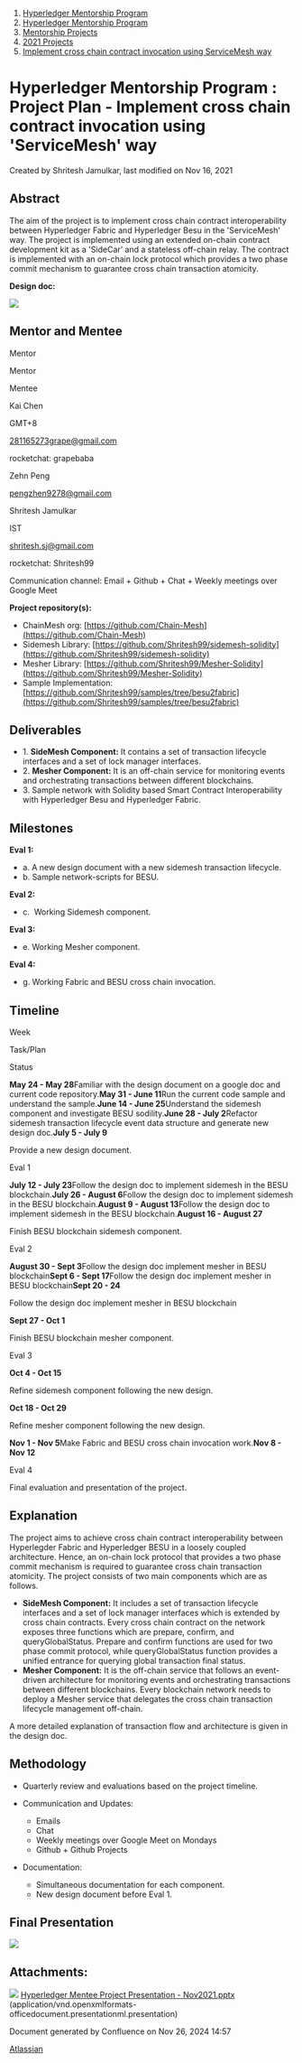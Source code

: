 1. [Hyperledger Mentorship Program](index.html)
2. [Hyperledger Mentorship Program](Hyperledger-Mentorship-Program_21954571.html)
3. [Mentorship Projects](Mentorship-Projects_21954604.html)
4. [2021 Projects](2021-Projects_21964295.html)
5. [Implement cross chain contract invocation using ServiceMesh way](Implement-cross-chain-contract-invocation-using-ServiceMesh-way_21956839.html)

# Hyperledger Mentorship Program : Project Plan - Implement cross chain contract invocation using 'ServiceMesh' way

Created by Shritesh Jamulkar, last modified on Nov 16, 2021

## **Abstract**

The aim of the project is to implement cross chain contract interoperability between Hyperledger Fabric and Hyperledger Besu in the 'ServiceMesh' way. The project is implemented using an extended on-chain contract development kit as a 'SideCar’ and a stateless off-chain relay. The contract is implemented with an on-chain lock protocol which provides a two phase commit mechanism to guarantee cross chain transaction atomicity.

**Design doc:**

**![](plugins/servlet/confluence/placeholder/unknown-macro)**

## **Mentor and Mentee**

Mentor

Mentor

Mentee

Kai Chen

GMT+8

[281165273grape@gmail.com](mailto:281165273grape@gmail.com)

rocketchat: grapebaba

Zehn Peng

[pengzhen9278@gmail.com](mailto:pengzhen9278@gmail.com)

Shritesh Jamulkar

IST

[shritesh.sj@gmail.com](mailto:shritesh.sj@gmail.com)

rocketchat: Shritesh99

Communication channel: Email + Github + Chat + Weekly meetings over Google Meet

**Project repository(s):** 

- ChainMesh org: [https://github.com/Chain-Mesh](https://github.com/Chain-Mesh)
- Sidemesh Library: [https://github.com/Shritesh99/sidemesh-solidity](https://github.com/Shritesh99/sidemesh-solidity)
- Mesher Library: [https://github.com/Shritesh99/Mesher-Solidity](https://github.com/Shritesh99/Mesher-Solidity)
- Sample Implementation: [https://github.com/Shritesh99/samples/tree/besu2fabric](https://github.com/Shritesh99/samples/tree/besu2fabric)

## **Deliverables**

- 1. **SideMesh Component:** It contains a set of transaction lifecycle interfaces and a set of lock manager interfaces.
- 2. **Mesher Component:** It is an off-chain service for monitoring events and orchestrating transactions between different blockchains.
- 3\. Sample network with Solidity based Smart Contract Interoperability with Hyperledger Besu and Hyperledger Fabric.

## **Milestones**

**Eval 1:**

- a. A new design document with a new sidemesh transaction lifecycle.
- b. Sample network-scripts for BESU.

**Eval 2:**

- c.  Working Sidemesh component.

**Eval 3:**

- e. Working Mesher component.

**Eval 4:**

- g. Working Fabric and BESU cross chain invocation.

## **Timeline**

Week

Task/Plan

Status

**May 24 - May 28**Familiar with the design document on a google doc and current code repository.**May 31 - June 11**Run the current code sample and understand the sample.**June 14 - June 25**Understand the sidemesh component and investigate BESU sodility.**June 28 - July 2**Refactor sidemesh transaction lifecycle event data structure and generate new design doc.**July 5 - July 9**

Provide a new design document.

Eval 1

**July 12 - July 23**Follow the design doc to implement sidemesh in the BESU blockchain.**July 26 - August 6**Follow the design doc to implement sidemesh in the BESU blockchain.**August 9 - August 13**Follow the design doc to implement sidemesh in the BESU blockchain.**August 16 - August 27**

Finish BESU blockchain sidemesh component.

Eval 2

**August 30 - Sept 3**Follow the design doc implement mesher in BESU blockchain**Sept 6 - Sept 17**Follow the design doc implement mesher in BESU blockchain**Sept 20 - 24**

Follow the design doc implement mesher in BESU blockchain

**Sept 27 - Oct 1**

Finish BESU blockchain mesher component.

Eval 3

**Oct 4 - Oct 15**

Refine sidemesh component following the new design.

**Oct 18 - Oct 29**

Refine mesher component following the new design.

**Nov 1 - Nov 5**Make Fabric and BESU cross chain invocation work.**Nov 8 - Nov 12**

Eval 4

Final evaluation and presentation of the project.

## **Explanation**

The project aims to achieve cross chain contract interoperability between Hyperlegder Fabric and Hyperledger BESU in a loosely coupled architecture. Hence, an on-chain lock protocol that provides a two phase commit mechanism is required to guarantee cross chain transaction atomicity. The project consists of two main components which are as follows. 

- **SideMesh Component:** It includes a set of transaction lifecycle interfaces and a set of lock manager interfaces which is extended by cross chain contracts. Every cross chain contract on the network exposes three functions which are prepare, confirm, and queryGlobalStatus. Prepare and confirm functions are used for two phase commit protocol, while queryGlobalStatus function provides a unified entrance for querying global transaction final status.
- **Mesher Component:** It is the off-chain service that follows an event-driven architecture for monitoring events and orchestrating transactions between different blockchains. Every blockchain network needs to deploy a Mesher service that delegates the cross chain transaction lifecycle management off-chain.

A more detailed explanation of transaction flow and architecture is given in the design doc. 

## **Methodology**

- Quarterly review and evaluations based on the project timeline.
- Communication and Updates:
  
  - Emails
  - Chat
  - Weekly meetings over Google Meet on Mondays
  - Github + Github Projects
- Documentation:
  
  - Simultaneous documentation for each component.
  - New design document before Eval 1.

## **Final Presentation**

**[![](attachments/thumbnails/21957509/21965998)](attachments/21957509/21965998.pptx)**

## Attachments:

![](images/icons/bullet_blue.gif) [Hyperledger Mentee Project Presentation - Nov2021.pptx](attachments/21957509/21965998.pptx) (application/vnd.openxmlformats-officedocument.presentationml.presentation)

Document generated by Confluence on Nov 26, 2024 14:57

[Atlassian](http://www.atlassian.com/)
